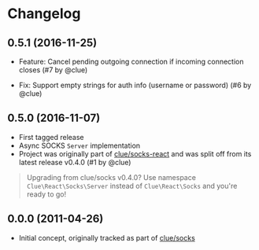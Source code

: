 # Changelog

## 0.5.1 (2016-11-25)

* Feature: Cancel pending outgoing connection if incoming connection closes
  (#7 by @clue)

* Fix: Support empty strings for auth info (username or password)
  (#6 by @clue)

## 0.5.0 (2016-11-07)

* First tagged release
* Async SOCKS `Server` implementation
* Project was originally part of [clue/socks-react](https://github.com/clue/php-socks-react)
  and was split off from its latest release v0.4.0
  (#1 by @clue)

> Upgrading from clue/socks v0.4.0? Use namespace `Clue\React\Socks\Server`
  instead of `Clue\React\Socks` and you're ready to go!

## 0.0.0 (2011-04-26)

* Initial concept, originally tracked as part of
  [clue/socks](https://github.com/clue/php-socks)
